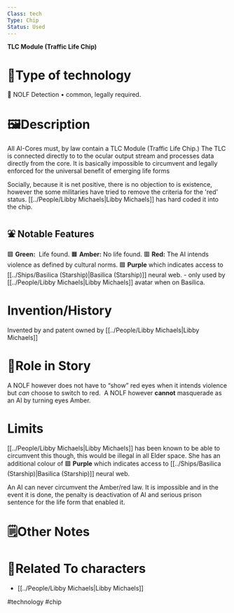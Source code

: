 ```yaml
---
Class: tech
Type: Chip
Status: Used
---
```

**TLC Module (Traffic Life Chip)**
# 🔧Type of technology
🚦 NOLF Detection • common, legally required.
# **🖼️Description** 
All AI-Cores must, by law contain a TLC Module (Traffic Life Chip.) The TLC is connected directly to to the ocular output stream and processes data directly from the core. It is basically impossible to circumvent and legally enforced for the universal benefit of emerging life forms

Socially, because it is net positive, there is no objection to is existence, however the some militaries have tried to remove the criteria for the 'red' status. [[../People/Libby Michaels|Libby Michaels]] has hard coded it into the chip. 
## ⛲ Notable Features
🟩 **Green:**  Life found.
🟧 **Amber:** No life found.
🟥 **Red:** The AI intends violence as defined by cultural norms.
🟪 **Purple** which indicates access to [[../Ships/Basilica (Starship)|Basilica (Starship)]] neural web. - only used by [[../People/Libby Michaels|Libby Michaels]] avatar when on Basilica.

# Invention/History 
Invented by and patent owned by [[../People/Libby Michaels|Libby Michaels]]
# 📜Role in Story
A NOLF however does not have to “show” red eyes when it intends violence but *can* choose to switch to red.  A NOLF however **cannot** masquerade as an AI by turning eyes Amber.
# Limits
[[../People/Libby Michaels|Libby Michaels]] has been known to be able to circumvent this though, this would be illegal in all Elder space. 
She has an additional colour of 🟪 **Purple** which indicates access to [[../Ships/Basilica (Starship)|Basilica (Starship)]] neural web.

An AI can never circumvent the Amber/red law. It is impossible and in the event it is done, the penalty is deactivation of AI and serious prison sentence for the life form that enabled it.

# 🗒️Other Notes
# 👤Related To characters
- [[../People/Libby Michaels|Libby Michaels]]

#technology #chip
